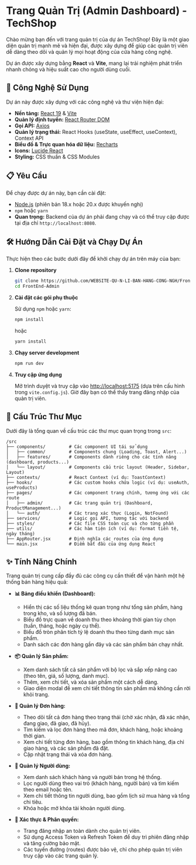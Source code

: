 # Trang Quản Trị (Admin Dashboard) - TechShop

Chào mừng bạn đến với trang quản trị của dự án TechShop\! Đây là một giao diện quản trị mạnh mẽ và hiện đại, được xây dựng để giúp các quản trị viên dễ dàng theo dõi và quản lý mọi hoạt động của cửa hàng công nghệ.

Dự án được xây dựng bằng **React** và **Vite**, mang lại trải nghiệm phát triển nhanh chóng và hiệu suất cao cho người dùng cuối.

## 🚀 Công Nghệ Sử Dụng

Dự án này được xây dựng với các công nghệ và thư viện hiện đại:

  * **Nền tảng:** [React 19](https://react.dev/) & [Vite](https://vitejs.dev/)
  * **Quản lý định tuyến:** [React Router DOM](https://reactrouter.com/)
  * **Gọi API:** [Axios](https://axios-http.com/)
  * **Quản lý trạng thái:** React Hooks (useState, useEffect, useContext), Context API
  * **Biểu đồ & Trực quan hóa dữ liệu:** [Recharts](https://recharts.org/)
  * **Icons:** [Lucide React](https://lucide.dev/)
  * **Styling:** CSS thuần & CSS Modules

## 📋 Yêu Cầu

Để chạy được dự án này, bạn cần cài đặt:

  * [Node.js](https://nodejs.org/) (phiên bản 18.x hoặc 20.x được khuyến nghị)
  * `npm` hoặc `yarn`
  * **Quan trọng:** Backend của dự án phải đang chạy và có thể truy cập được tại địa chỉ `http://localhost:8080`.

## 🛠️ Hướng Dẫn Cài Đặt và Chạy Dự Án

Thực hiện theo các bước dưới đây để khởi chạy dự án trên máy của bạn:

1.  **Clone repository**

    ```bash
    git clone https://github.com/WEBSITE-QU-N-LI-BAN-HANG-CONG-NGH/FrontEnd-Admin
    cd FrontEnd-Admin
    ```

2.  **Cài đặt các gói phụ thuộc**

    Sử dụng `npm` hoặc `yarn`:

    ```bash
    npm install
    ```

    hoặc

    ```bash
    yarn install
    ```

3.  **Chạy server development**

    ```bash
    npm run dev
    ```

6.  **Truy cập ứng dụng**

    Mở trình duyệt và truy cập vào [http://localhost:5175](http://localhost:5175) (dựa trên cấu hình trong `vite.config.js`). Giờ đây bạn có thể thấy trang đăng nhập của quản trị viên.

## 📁 Cấu Trúc Thư Mục

Dưới đây là tổng quan về cấu trúc các thư mục quan trọng trong `src`:

```
/src
├── components/         # Các component UI tái sử dụng
│   ├── common/         # Components chung (Loading, Toast, Alert...)
│   ├── features/       # Components dành riêng cho các tính năng (dashboard, products...)
│   └── layout/         # Components cấu trúc layout (Header, Sidebar, Layout)
├── contexts/           # React Context (ví dụ: ToastContext)
├── hooks/              # Các custom hooks chứa logic (ví dụ: useAuth, useProducts)
├── pages/              # Các component trang chính, tương ứng với các route
│   ├── admin/          # Các trang quản trị (Dashboard, ProductManagement...)
│   └── auth/           # Các trang xác thực (Login, NotFound)
├── services/           # Logic gọi API, tương tác với backend
├── styles/             # Các file CSS toàn cục và cho từng phần
├── utils/              # Các hàm tiện ích (ví dụ: format tiền tệ, ngày tháng)
├── AppRouter.jsx       # Định nghĩa các routes của ứng dụng
└── main.jsx            # Điểm bắt đầu của ứng dụng React
```

## ✨ Tính Năng Chính

Trang quản trị cung cấp đầy đủ các công cụ cần thiết để vận hành một hệ thống bán hàng hiệu quả:

  * **📊 Bảng điều khiển (Dashboard):**

      * Hiển thị các số liệu thống kê quan trọng như tổng sản phẩm, hàng trong kho, và số lượng đã bán.
      * Biểu đồ trực quan về doanh thu theo khoảng thời gian tùy chọn (tuần, tháng, hoặc ngày cụ thể).
      * Biểu đồ tròn phân tích tỷ lệ doanh thu theo từng danh mục sản phẩm.
      * Danh sách các đơn hàng gần đây và các sản phẩm bán chạy nhất.

  * **📦 Quản lý Sản phẩm:**

      * Xem danh sách tất cả sản phẩm với bộ lọc và sắp xếp nâng cao (theo tên, giá, số lượng, danh mục).
      * Thêm, xem chi tiết, và xóa sản phẩm một cách dễ dàng.
      * Giao diện modal để xem chi tiết thông tin sản phẩm mà không cần rời khỏi trang.

  * **🛒 Quản lý Đơn hàng:**

      * Theo dõi tất cả đơn hàng theo trạng thái (chờ xác nhận, đã xác nhận, đang giao, đã giao, đã hủy).
      * Tìm kiếm và lọc đơn hàng theo mã đơn, khách hàng, hoặc khoảng thời gian.
      * Xem chi tiết từng đơn hàng, bao gồm thông tin khách hàng, địa chỉ giao hàng, và các sản phẩm đã đặt.
      * Cập nhật trạng thái và xóa đơn hàng.

  * **👥 Quản lý Người dùng:**

      * Xem danh sách khách hàng và người bán trong hệ thống.
      * Lọc người dùng theo vai trò (khách hàng, người bán) và tìm kiếm theo email hoặc tên.
      * Xem chi tiết thông tin người dùng, bao gồm lịch sử mua hàng và tổng chi tiêu.
      * Khóa hoặc mở khóa tài khoản người dùng.

  * **🔐 Xác thực & Phân quyền:**

      * Trang đăng nhập an toàn dành cho quản trị viên.
      * Sử dụng Access Token và Refresh Token để duy trì phiên đăng nhập và tăng cường bảo mật.
      * Các tuyến đường (routes) được bảo vệ, chỉ cho phép quản trị viên truy cập vào các trang quản lý.